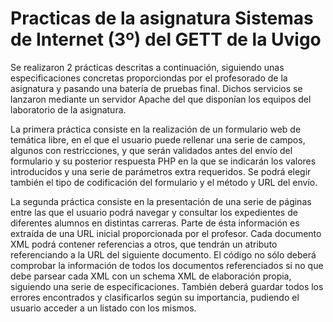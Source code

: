 # Practicas de la asignatura Sistemas de Internet (3º) del GETT de la Uvigo

Se realizaron 2 prácticas descritas a continuación, siguiendo unas especificaciones concretas proporciondas por el profesorado de la asignatura y pasando una batería de pruebas final. Dichos servicios se lanzaron mediante un servidor Apache del que disponían los equipos del laboratorio de la asignatura.

La primera práctica consiste en la realización de un formulario web de temática libre, en el que el usuario puede rellenar una serie de campos, algunos con restricciones, y que serán validados antes del envío del formulario y su posterior respuesta PHP en la que se indicarán los valores introducidos y una serie de parámetros extra requeridos. Se podrá elegir también el tipo de codificación del formulario y el método y URL del envío.

La segunda práctica consiste en la presentación de una serie de páginas entre las que el usuario podrá navegar y consultar los expedientes de diferentes alumnos en distintas carreras. 
Parte de ésta información es extraída de una URL inicial proporcionada por el profesor. Cada documento XML podrá contener referencias a otros, que tendrán un atributo referenciando a la URL del siguiente documento. El código no sólo deberá comprobar la información de todos los documentos referenciados si no que debe parsear cada XML con un schema XML de elaboración propia, siguiendo una serie de especificaciones. También deberá guardar todos los errores encontrados y clasificarlos según su importancia, pudiendo el usuario acceder a un listado con los mismos.
